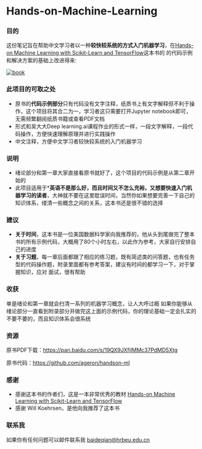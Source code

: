 # Hands-on-Machine-Learning


### 目的

这份笔记旨在帮助中文学习者以一种**较快较系统的方式入门机器学习**，在[Hands-on Machine Learning with Scikit-Learn and TensorFlow](http://shop.oreilly.com/product/0636920052289.do)这本书的
的代码示例和解决方案的基础上改进得来:

[![book](http://akamaicovers.oreilly.com/images/0636920052289/cat.gif)](http://shop.oreilly.com/product/0636920052289.do)

### 此项目的可取之处
- 原书的**代码示例部分**只有代码没有文字注释，纸质书上有文字解释但不利于操作，这个项目将其合二为一，学习者这只需要打开Jupyter notebook即可，
无需频繁翻阅纸质书籍或查看PDF文档
- 形式和吴大大Deep learning.ai课程作业的形式一样，一段文字解释，一段代码操作，方便快速理解原理并进行实践操作
- 中文注释，方便中文学习者较快较系统的入门机器学习

### 说明
- 绪论部分和第一章大家直接看原书就好了，这个项目的代码示例是从第二章开始的
- 此项目适用于***英语不是那么好，而且时间又不怎么充裕，又想要快速入门机器学习的读者**，大神就不要在这里耽误时间，当然你如果想要完善一下自己的知识体系，缕清一些概念之间的关系，这本书还是很不错的选择

### 建议
- **关于时间**，这本书是一位美国数据科学家向我推荐的，他从头到尾做完了整本书的所有示例代码，大概用了80个小时左右，以此作为参考，大家自行安排自己的进度
- **关于习题**，每一章后面都跟了相应的练习题，既有简述类的问答题，也有任务型的代码操作题，附录里面都有参考答案，建议有时间的都学习一下，对于掌握知识，应对
面试，很有帮助

### 收获
单是绪论和第一章就会扫清一系列的机器学习概念，让人大呼过瘾
如果你能够从绪论部分一直看到附录部分并做完这上面的示例代码，你的理论基础一定会扎实的不要不要的，而且知识体系会很系统

### 资源

原书PDF下载：https://pan.baidu.com/s/19QX9JXfjlMMc37PdMD5Xtg

原书代码：https://github.com/ageron/handson-ml

### 感谢
- 感谢这本书的作者们，这是一本非常优秀的教材
[Hands-on Machine Learning with Scikit-Learn and TensorFlow](http://shop.oreilly.com/product/0636920052289.do)
- 感谢 Will Koehrsen，是他向我推荐了这本书

### 联系我
如果你有任何问题可以邮件联系我
baideqian@hrbeu.edu.cn



